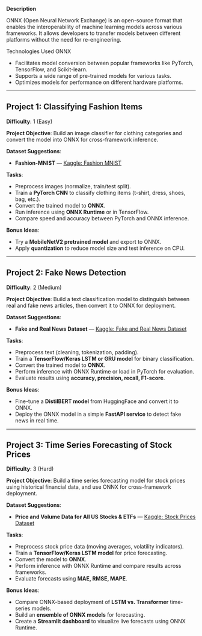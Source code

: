 **Description**

ONNX (Open Neural Network Exchange) is an open-source format that enables the interoperability of machine learning models across various frameworks. It allows developers to transfer models between different platforms without the need for re-engineering. 

Technologies Used
ONNX

- Facilitates model conversion between popular frameworks like PyTorch, TensorFlow, and Scikit-learn.
- Supports a wide range of pre-trained models for various tasks.
- Optimizes models for performance on different hardware platforms.

---

## **Project 1: Classifying Fashion Items**  
**Difficulty**: 1 (Easy)  

**Project Objective**: Build an image classifier for clothing categories and convert the model into ONNX for cross-framework inference.  

**Dataset Suggestions**:  
- **Fashion-MNIST** — [Kaggle: Fashion MNIST](https://www.kaggle.com/datasets/zalando-research/fashionmnist)  

**Tasks**:  
- Preprocess images (normalize, train/test split).  
- Train a **PyTorch CNN** to classify clothing items (t-shirt, dress, shoes, bag, etc.).  
- Convert the trained model to **ONNX**.  
- Run inference using **ONNX Runtime** or in TensorFlow.  
- Compare speed and accuracy between PyTorch and ONNX inference.  

**Bonus Ideas**:  
- Try a **MobileNetV2 pretrained model** and export to ONNX.  
- Apply **quantization** to reduce model size and test inference on CPU.  

---

## **Project 2: Fake News Detection**  
**Difficulty**: 2 (Medium)  

**Project Objective**: Build a text classification model to distinguish between real and fake news articles, then convert it to ONNX for deployment.  

**Dataset Suggestions**:  
- **Fake and Real News Dataset** — [Kaggle: Fake and Real News Dataset](https://www.kaggle.com/datasets/clmentbisaillon/fake-and-real-news-dataset)  

**Tasks**:  
- Preprocess text (cleaning, tokenization, padding).  
- Train a **TensorFlow/Keras LSTM or GRU model** for binary classification.  
- Convert the trained model to **ONNX**.  
- Perform inference with ONNX Runtime or load in PyTorch for evaluation.  
- Evaluate results using **accuracy, precision, recall, F1-score**.  

**Bonus Ideas**:  
- Fine-tune a **DistilBERT model** from HuggingFace and convert it to ONNX.  
- Deploy the ONNX model in a simple **FastAPI service** to detect fake news in real time.  

---

## **Project 3: Time Series Forecasting of Stock Prices**  
**Difficulty**: 3 (Hard)  

**Project Objective**: Build a time series forecasting model for stock prices using historical financial data, and use ONNX for cross-framework deployment.  

**Dataset Suggestions**:  
- **Price and Volume Data for All US Stocks & ETFs** — [Kaggle: Stock Prices Dataset](https://www.kaggle.com/datasets/borismarjanovic/price-volume-data-for-all-us-stocks-etfs)  

**Tasks**:  
- Preprocess stock price data (moving averages, volatility indicators).  
- Train a **TensorFlow/Keras LSTM model** for price forecasting.  
- Convert the model to **ONNX**.  
- Perform inference with ONNX Runtime and compare results across frameworks.  
- Evaluate forecasts using **MAE, RMSE, MAPE**.  

**Bonus Ideas**:  
- Compare ONNX-based deployment of **LSTM vs. Transformer** time-series models.  
- Build an **ensemble of ONNX models** for forecasting.  
- Create a **Streamlit dashboard** to visualize live forecasts using ONNX Runtime.  
